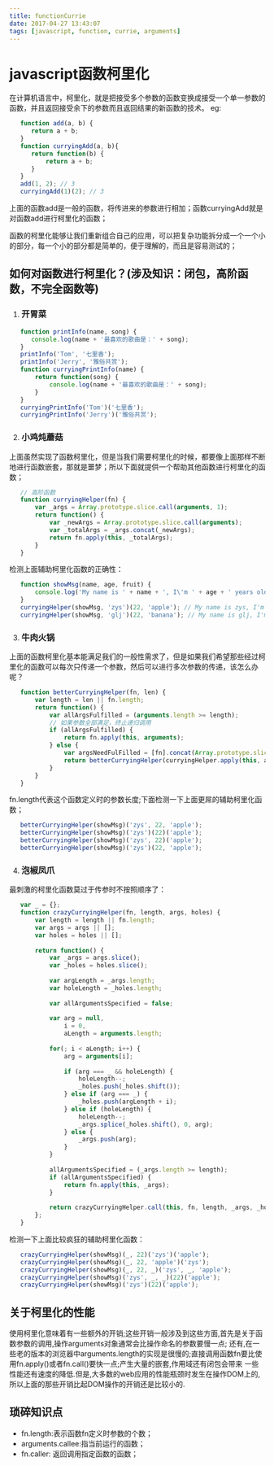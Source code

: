 ```yaml
---
title: functionCurrie
date: 2017-04-27 13:43:07
tags: [javascript, function, currie, arguments]
---
```


# javascript函数柯里化
  
  在计算机语言中，柯里化，就是把接受多个参数的函数变换成接受一个单一参数的函数，并且返回接受余下的参数而且返回结果的新函数的技术。
  eg:
  ```javascript
     function add(a, b) {
        return a + b;
     }
     function curryingAdd(a, b){
        return function(b) {
            return a + b;
        }
     }
     add(1, 2); // 3
     curryingAdd(1)(2); // 3
  ```
  上面的函数add是一般的函数，将传进来的参数进行相加；函数curryingAdd就是对函数add进行柯里化的函数；
  
  函数的柯里化能够让我们重新组合自己的应用，可以把复杂功能拆分成一个一个小的部分，每一个小的部分都是简单的，便于理解的，而且是容易测试的；
  
## 如何对函数进行柯里化？(涉及知识：闭包，高阶函数，不完全函数等)

1. ### 开胃菜
  ```javascript
     function printInfo(name, song) {
        console.log(name + '最喜欢的歌曲是：' + song);
     }
     printInfo('Tom', '七里香');
     printInfo('Jerry', '雅俗共赏');
     function curryingPrintInfo(name) {
         return function(song) {
             console.log(name + '最喜欢的歌曲是：' + song);
         }
     }
     curryingPrintInfo('Tom')('七里香');
     curryingPrintInfo('Jerry')('雅俗共赏');
  ```
2. ### 小鸡炖蘑菇
  上面虽然实现了函数柯里化，但是当我们需要柯里化的时候，都要像上面那样不断地进行函数嵌套，那就是噩梦；所以下面就提供一个帮助其他函数进行柯里化的函数；
  ```javascript
     // 高阶函数
     function curryingHelper(fn) {
         var _args = Array.prototype.slice.call(arguments, 1);
         return function() {
             var _newArgs = Array.prototype.slice.call(arguments);
             var _totalArgs = _args.concat(_newArgs);
             return fn.apply(this, _totalArgs);
         }
     }
  ```
  检测上面辅助柯里化函数的正确性：
  ```javascript
     function showMsg(name, age, fruit) {
         console.log('My name is ' + name + ', I\'m ' + age + ' years old, ' + ' and I like eat ' + fruit);
     }
     curryingHelper(showMsg, 'zys')(22, 'apple'); // My name is zys, I'm 22 years old, and I like eat apple
     curryingHelper(showMsg, 'glj')(22, 'banana'); // My name is glj, I'm 22 years old, and I like eat banana
  ```
<!--more-->

3. ### 牛肉火锅
  上面的函数柯里化基本能满足我们的一般性需求了，但是如果我们希望那些经过柯里化的函数可以每次只传递一个参数，然后可以进行多次参数的传递，该怎么办呢？
  ```javascript
     function betterCurryingHelper(fn, len) {
         var length = len || fn.length;
         return function() {
             var allArgsFulfilled = (arguments.length >= length);
             // 如果参数全部满足，终止递归调用
             if (allArgsFulfilled) {
                 return fn.apply(this, arguments);
             } else {
                 var argsNeedFulFilled = [fn].concat(Array.prototype.slice.call(arguments));
                 return betterCurryingHelper(curryingHelper.apply(this, argsNeedFulFilled), length - arguments.length);
             }
         }
     }
  ```
  fn.length代表这个函数定义时的参数长度;下面检测一下上面更屌的辅助柯里化函数；
  ```javascript
     betterCurryingHelper(showMsg)('zys', 22, 'apple');
     betterCurryingHelper(showMsg)('zys')(22)('apple');
     betterCurryingHelper(showMsg)('zys', 22)('apple');
     betterCurryingHelper(showMsg)('zys')(22, 'apple');
  ```
4. ### 泡椒凤爪
  最刺激的柯里化函数莫过于传参时不按照顺序了：
  ```javascript
     var _ = {};
     function crazyCurryingHelper(fn, length, args, holes) {
         var length = length || fn.length;
         var args = args || [];
         var holes = holes || [];
         
         return function() {
             var _args = args.slice();
             var _holes = holes.slice();
             
             var argLength = _args.length;
             var holeLength = _holes.length;
             
             var allArgumentsSpecified = false;
             
             var arg = null,
                 i = 0,
                 aLength = arguments.length;
             
             for(; i < aLength; i++) {
                 arg = arguments[i];
                 
                 if (arg === _ && holeLength) {
                     holeLength--;
                     _holes.push(_holes.shift());
                 } else if (arg === _) {
                     _holes.push(argLength + i);
                 } else if (holeLength) {
                     holeLength--;
                     _args.splice(_holes.shift(), 0, arg);
                 } else {
                     _args.push(arg);
                 }
             }
             
             allArgumentsSpecified = (_args.length >= length);
             if (allArgumentsSpecified) {
                 return fn.apply(this, _args);
             }
             
             return crazyCurryingHelper.call(this, fn, length, _args, _holes);
         };
     }
  ```
  检测一下上面比较疯狂的辅助柯里化函数：
  ```javascript
     crazyCurryingHelper(showMsg)(_, 22)('zys')('apple');
     crazyCurryingHelper(showMsg)(_, 22, 'apple')('zys');
     crazyCurryingHelper(showMsg)(_, 22, _)('zys', _, 'apple');
     crazyCurryingHelper(showMsg)('zys', _, _)(22)('apple');
     crazyCurryingHelper(showMsg)('zys')(22)('apple');
  ```
## 关于柯里化的性能

  使用柯里化意味着有一些额外的开销;这些开销一般涉及到这些方面,首先是关于函数参数的调用,操作arguments对象通常会比操作命名的参数要慢一点; 还有,在一
些老的版本的浏览器中arguments.length的实现是很慢的;直接调用函数fn要比使用fn.apply()或者fn.call()要快一点;产生大量的嵌套,作用域还有闭包会带来
一些性能还有速度的降低.但是,大多数的web应用的性能瓶颈时发生在操作DOM上的,所以上面的那些开销比起DOM操作的开销还是比较小的.
  
## 琐碎知识点

* fn.length:表示函数fn定义时参数的个数；
* arguments.callee:指当前运行的函数；
* fn.caller: 返回调用指定函数的函数；